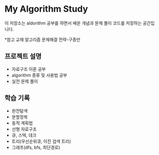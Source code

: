 # My Algorithm Study

이 저장소는 aldorithm 공부를 하면서 배운 개념과 문제 풀이 코드를 저장하는 공간입니다.

*참고 교재
알고리즘 문제해결 전략-구종만

## 프로젝트 설명
- 자료구조 이론 공부
- algorithm 종류 및 사용법 공부
- 실전 문제 풀이

## 학습 기록
- 완전탐색
- 분할정복
- 동적 계획법
- 선형 자료구조
- 큐, 스텍, 데크
- 트리(우선순위큐, 이진 검색 트리)
- 그래프(dfs, bfs, 최단경로)

